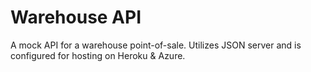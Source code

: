 # Warehouse API

A mock API for a warehouse point-of-sale. Utilizes JSON server and is configured for hosting on Heroku & Azure.